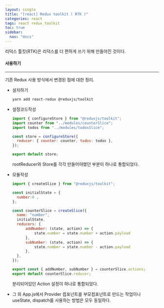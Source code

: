 ```yaml
---
layout: single
title: "[react] Redux toolkit ( RTK )"
categories: react
tags: react redux_toolkit
toc: true
sidebar:
  nav: "docs"
---
```


리덕스 툴킷(RTK)은 리덕스를 더 편하게 쓰기 위해 만들어진 것이다.



#### 사용하기 

---

기존 Redux 사용 방식에서 변경된 점에 대한 정리.



- 설치하기

  ```bash
  yarn add react-redux @reduxjs/toolkit
  ```

  

- 설정코드작성

  ```javascript
  import { configureStore } from "@reduxjs/toolkit";
  import counter from "../modules/counterSlice";
  import todos from "../modules/todosSlice";
  
  const store = configureStore({
    reducer: { counter: counter, todos: todos },
  });
  
  export default store;
  ```

  rootReducer와 Store를 각각 만들어야했던 부분이 하나로 통합되었다.

  

- 모듈작성

  ```jsx
  import { createSlice } from "@reduxjs/toolkit";
  
  const initialState = {
    number:0 ,
  };
  
  const counterSlice = createSlice({
    name: "number",
    initialState,
    reducers: {
        addNumber: (state, action) => {
            state.number = state.number + action.payload
        }, 
        subNumber: (state, action) => {
            state.number = state.number - action.payload
        }, 
    },
  });
  
  export const { addNumber, subNumber } = counterSlice.actions;
  export default counterSlice.reducer;
  ```

  분리되어있던 Action 설정이 하나로 통합되었다.



- 그 외 App.js에서 Provider 컴포넌트를 부모컴포넌트로 만드는 작업이나 useState, dispatch를 사용하는 방법은 모두 동일하다.